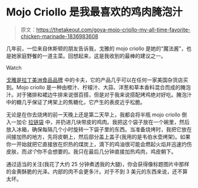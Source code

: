 # Mojo Criollo 是我最喜欢的鸡肉腌泡汁

> 原文：<https://thetakeout.com/goya-mojo-criollo-my-all-time-favorite-chicken-marinade-1836983608>

几年前，一位来自休斯顿的朋友告诉我，戈雅的 mojo criollo 是她的“魔法酱”，也是她家庭野餐的一道主菜。回想起来，这是我收到的最棒的建议之一。

Watch

[戈雅是拉丁美洲食品品牌](https://www.goya.com/en/our-company/history) 中的卡夫，它的产品几乎可以在任何一家美国杂货店买到。Mojo criollo 是一种由橙汁、柠檬汁、大蒜、洋葱和草本香料混合而成的腌泡汁。对于猪排和裙边牛排来说很百搭，但是对于我来说搭配烤鸡绝对好吃。腌泡汁中的糖几乎保证了烤架上的焦糖化，它产生的表皮近乎松脆。

无论是在你去烧烤的前一天晚上还是第二天早上，我都会将半瓶 mojo criollo 倒入一加仑 [拉链袋](https://thetakeout.com/should-you-wash-and-reuse-ziploc-bags-1836855749) 中，并扔进几块带皮的鸡肉。我把这个袋子放在一个碗里，然后放入冰箱，确保每隔几个小时旋转一下袋子里的东西。当准备烧烤时，我把它放在间接加热的地方，先将皮朝上，然后部分盖上盖子(我用的是韦伯水壶烤架)。如果你一开始就把它直接放在炽热的煤炭上，滴下的鸡油很可能会燃起火焰并迅速灼伤皮肤，而*这个*你不会想要的。我只在最后几分钟直接加热鸡肉，鸡皮朝下。

通过适当的关注(我花了大约 25 分钟煮透我的大腿)，你会获得像标题图片中那样的金黄酥脆的光泽。内部的肉不会更多汁。对于不到 3 美元的东西来说，还不算太坏。